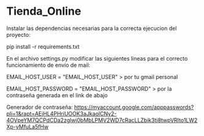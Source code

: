 # Tienda_Online
 
Instalar las dependencias necesarias para la correcta ejecucion del proyecto:<p>
pip install -r requirements.txt<p>

En el archivo settings.py modificar las siguientes lineas para el correcto funcionamiento de envío de mail:<p>

EMAIL_HOST_USER = "EMAIL_HOST_USER" > por tu gmail personal<p>
EMAIL_HOST_PASSWORD = "EMAIL_HOST_PASSWORD" > por la contraseña generada en el link de abajo<p>

Generador de contraseña: https://myaccount.google.com/apppasswords?pli=1&rapt=AEjHL4PHriUOOK3aJkaolCNy2-4OVpeYM7QCPdCDa2zglwj0bMbLPMV2WD7cRacLLZbik3ti8twpVRIto1LW2Xp-yMfuLa5fHw<p>
